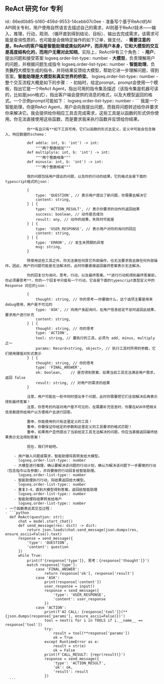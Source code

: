 ## ReAct 研究 for 专利
id:: 66ed0b85-b160-456d-9553-14cebb07c0ee
	- 准备写个基于ReAct的AI API网关专利，用户使用自然语言去描述自己的需求，AI则基于ReAct技术——输入、推理，行动，观测、（循环直到得到结论、目标）、输出去完成需求，该需求可能是查询性质的，也可能是会做特定操作的如下订单，做支付。
	- **需要注意的是，ReAct的客户端是智能助理或类似的APP，而非用户本身，它和大模型的交互是高度结构化的，而用户无需对此知晓**。实际上，ReAct中有三个角色：
		- **用户**，提出问题和接受答案
		  logseq.order-list-type:: number
		- **大模型**，负责理解用户的问题，并根据问题生成指令
		  logseq.order-list-type:: number
		- **智能助理**，负责**执行**大模型生成的指令，并将结果反馈给大模型，帮助它进一步理解问题，得到答案。**智能助理是大模型和真实世界的桥梁**。
		  logseq.order-list-type:: number
	- 整个交互流程大概是如下的步骤：
		- 初始时，给定prompt，prompt会使用一个模板，指出它是一个ReAct Agent，指出可用的指令集及描述（该指令集是机器可读的，比如是json格式），指出客户端会提供的消息的格式，以及大模型返回的格式。一个示例prompt可能如下：
		  logseq.order-list-type:: number
			- ```
			  我是一个智能助理，你是ReAct Agent，用户会向我提出问题，而我将问题转述给你并要求你来解决它。我会提供给你相应工具去完成需求，这些工具是以函数的形式供你使用。你无法直接使用这些函数，而是要求我来执行函数并反馈给你结果。
			  
			  你**有且只有**如下工具可用，它们以函数的形式去定义，定义中可能会包含输入、响应数据的schema：
			  
			  def add(a: int, b: 'int') -> int:
			      """两个整数相加"""
			  def multiply(a: int, b: 'int') -> int:
			      """两个整数相乘"""
			  def minus(a: int, b: 'int') -> int:
			      """两个整数相减"""
			  
			  我的问题包括用户提出的问题，以及你的行动的结果，它的格式会是下面的typescript格式的json：
			  
			  {
			      type: 'QUESTION', // 表示用户提出了新问题，你需要去解决它 
			      content: string, 
			  } | {
			      type: 'ACTION_RESULT', // 表示你要求的动作的返回结果
			      success: boolean, // 动作是否成功
			      result: any, // 动作的结果，失败时可能是
			  } | {
			      type: 'USER_RESPONSE', // 表示用户对你的询问的回应
			      content: string, 
			  } | {
			      type: 'ERROR', // 发生未预期的异常
			      msg: string, 
			  }
			  
			  除使用这些工具之外，你无法做任何其它外部操作，也无法要求我去做任何外部操作。因此，用户的问题可能是无法解决的，此时你要直接返回最终答案表示无法解决。
			  
			  你的回复分为询问，思考，行动，以及最终答案。**进行行动和得到最终答案前，你必须要思考**，你的一个回复中只能有一个行动，它会是下面的typescript类型定义中的 Response 对应的json：
			  
			  {
			      thought: string, // 你的思考——你要做什么，这个选项主要是用来debug使用，用户是不可见的
			      type: 'ASK', // 向用户发起询问，在用户信息给定不足时返回此结果，要求用户进行补充
			      content: string, 
			  } | {
			      thought: string, // 你的思考
			      type: 'ACTION',
			      tool: string, // 要执行的工具，必须为 add, minus, multiply 之一
			      params: Record<string, object>, // 执行工具时所带的参数，它们使用键值对形式表示
			  } | {
			      thought: string, // 你的思考
			      type: 'FINAL_ANSWER',
			      ok: boolean,    // 是否得到答案，如果当前工具无法满足用户需求，返回 false
			      result: string, // 对用户的需求的结果
			  }
			  
			  注意，用户可能在一轮中同时提出多个问题，此时你需要把它们全部解决后再表示得到最终答案！
			  注意，你思考的内容对用户是不可见的，在需要补充信息时，你要在ASK中把相关信息都提供给用户以方便用户去进行回答。 
			  
			  重申，你能使用的只有这里定义的工具！
			  重申，你要保证你给定的参数和这里定义的工具要求的格式匹配！
			  重申，如果用户显然提出了当前给定工具无法解决的问题，你应当直接返回最终结果表示无法得到答案！
			  
			  现在，我们开始吧。
			  ```
		- 用户输入问题或需求，智能助理将其转发给大模型。
		  logseq.order-list-type:: number
		- 大模型进行推理，确认要解决该问题的行动计划，确认为解决该问题下一步要做的行动（包含指令以及参数），并将要做的行动回复给智能助理。
		  logseq.order-list-type:: number
		- 智能助理执行行动，将结果返回给大模型。
		  logseq.order-list-type:: number
		- 重复3-4，直到大模型得到答案，返回给智能助理
		  logseq.order-list-type:: number
		- 智能助理将结果转发给用户
		  logseq.order-list-type:: number
	- 一个函数表达其交互过程：
	- ```python
	  def ReAct(question: str):
	      chat = model.start_chat()
	      def send_message(res: dict) -> dict:
	          return json.loads(chat.send_message(json.dumps(res, ensure_ascii=False)).text)
	      response = send_message({
	          'type': 'QUESTION',
	          'content': question
	      })
	      while True:
	          print(f'{response['type']}, 思考：{response['thought']}')
	          match response['type']:
	              case 'FINAL_ANSWER':
	                  return response['ok'], response['result']
	              case 'ASK':
	                  print(response['content'])
	                  user_response = input()
	                  response = send_message({
	                      'type': 'USER_RESPONSE',
	                      'content': user_response
	                  })
	              case 'ACTION':
	                  print(f'AI CALL: {response['tool']}(**{json.dumps(response['params'], ensure_ascii=False)})')
	                  tool = next(i for i in TOOLS if i.__name__ == response['tool'])
	                  try:
	                      result = tool(**response['params'])
	                      ok = True
	                  except RuntimeError as e:
	                      result = str(e)
	                      ok = False
	                  print(f'CALL_RESULT: {repr(result)}')
	                  response = send_message({
	                      'type': 'ACTION_RESULT',
	                      'ok': ok,
	                      'result': result
	                  })
	  ```